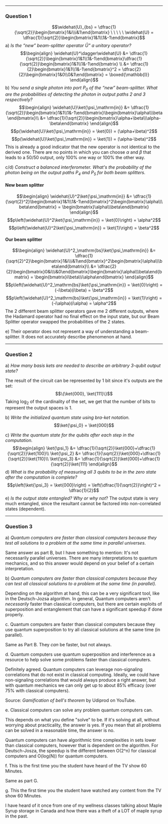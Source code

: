 
<hr>

### Question 1
$$\widehat{U}_{bs} = \dfrac{1}{\sqrt{2}}\begin{bmatrix}1&i\\i&1\end{bmatrix} \ \ \ \ \ \widehat{U} = \dfrac{1}{\sqrt{2}}\begin{bmatrix}1&1\\1&-1\end{bmatrix}$$
a) *Is the “new” beam-splitter operator $\widehat{U}$" a unitary operator?*
$$\begin{align}
\widehat{U}^\dagger\widehat{U} &= \dfrac{1}{\sqrt{2}}\begin{bmatrix}1&1\\1&-1\end{bmatrix}\dfrac{1}{\sqrt{2}}\begin{bmatrix}1&1\\1&-1\end{bmatrix} \\
&= \dfrac{1}{2}\begin{bmatrix}1&1\\1&-1\end{bmatrix}^2 = \dfrac{2}{2}\begin{bmatrix}1&0\\0&1\end{bmatrix} = \boxed{\mathbb{I}}
\end{align}$$
b) *You send a single photon into port $P_0$ of the “new” beam-splitter. What are the probabilities of detecting the photon in output paths 2 and 3 respectively?*
$$\begin{align}
\widehat{U}\ket{\psi_\mathrm{in}} &= \dfrac{1}{\sqrt{2}}\begin{bmatrix}1&1\\1&-1\end{bmatrix}\begin{bmatrix}\alpha\\\beta\end{bmatrix}\\
&= \dfrac{1}{\sqrt{2}}\begin{bmatrix}\alpha+\beta\\\alpha-\beta\end{bmatrix}
\end{align}$$
$$p(\widehat{U}\ket{\psi_\mathrm{in}} = \ket{0}) = (\alpha+\beta)^2$$
$$p(\widehat{U}\ket{\psi_\mathrm{in}} = \ket{1}) = (\alpha-\beta)^2$$
This is already a good indicator that the new operator is not identical to the derived one. There are no points in which you can choose $\alpha$ and $\beta$ that leads to a 50/50 output, only 100% one way or 100% the other way.

c/d) *Construct a balanced interferometer. What's the probability of the photon being on the output paths $P_4$ and $P_5$ for both beam splitters.*
#### New beam splitter
$$\begin{align}
\widehat{U}^2\ket{\psi_\mathrm{in}} &= \dfrac{1}{\sqrt{2}^2}\begin{bmatrix}1&1\\1&-1\end{bmatrix}^2\begin{bmatrix}\alpha\\\beta\end{bmatrix} = \begin{bmatrix}\alpha\\\beta\end{bmatrix}
\end{align}$$
$$p\left(\widehat{U}^2\ket{\psi_\mathrm{in}} = \ket{0}\right) = \alpha^2$$
$$p\left(\widehat{U}^2\ket{\psi_\mathrm{in}} = \ket{1}\right) = \beta^2$$
#### Our beam splitter
$$\begin{align}
\widehat{U}^2_\mathrm{bs}\ket{\psi_\mathrm{in}} &= \dfrac{1}{\sqrt{2}^2}\begin{bmatrix}1&i\\i&1\end{bmatrix}^2\begin{bmatrix}\alpha\\\beta\end{bmatrix}\\
&= \dfrac{2}{2}\begin{bmatrix}0&i\\i&0\end{bmatrix}\begin{bmatrix}\alpha\\\beta\end{bmatrix} = \begin{bmatrix}i\beta\\i\alpha\end{bmatrix}
\end{align}$$
$$p\left(\widehat{U}^2_\mathrm{bs}\ket{\psi_\mathrm{in}} = \ket{0}\right) = (-i\beta)(i\beta) = \beta^2$$
$$p\left(\widehat{U}^2_\mathrm{bs}\ket{\psi_\mathrm{in}} = \ket{1}\right) = (-i\alpha)(i\alpha) = \alpha^2$$
The 2 different beam splitter operators gave me 2 different outputs, where the Hadamard operator had no final effect on the input state, but our Beam Splitter operator swapped the probabilities of the 2 states.

e) Their operator does not represent a way of understanding a beam-splitter. It does not accurately describe phenomenon at hand. 

<hr>

### Question 2

a) *How many basis kets are needed to describe an arbitrary 3-qubit output state?*

The result of the circuit can be represented by 1 bit since it's outputs are the set:
$$\{\ket{000}, \ket{111}\}$$
Taking $\log_2$ of the cardinality of the set, we get that the number of bits to represent the output spaces is $1$.

b) *Write the initialized quantum state using bra-ket notation.*
$$\ket{\psi_0} = \ket{000}$$

c) *Write the quantum state for the qubits after each step in the computation.*
$$\begin{align}
\ket{\psi_1} &= \dfrac{1}{\sqrt{2}}\ket{000}+\dfrac{1}{\sqrt{2}}\ket{100}\\
\ket{\psi_2} &= \dfrac{1}{\sqrt{2}}\ket{000}+\dfrac{1}{\sqrt{2}}\ket{110}\\
\ket{\psi_3} &= \dfrac{1}{\sqrt{2}}\ket{000}+\dfrac{1}{\sqrt{2}}\ket{111}
\end{align}$$
d) *What is the probability of measuring all 3 qubits to be in the zero state after the computation is complete?*
$$p\left(\ket{\psi_3} = \ket{000}\right) = \left(\dfrac{1}{\sqrt{2}}\right)^2 = \dfrac{1}{2}$$
e)  *Is the output state entangled? Why or why not*? 
The output state is very much entangled, since the resultant cannot be factored into non-correlated states (dependent).

<hr>

### Question 3

a)  *Quantum computers are faster than classical computers because they test all solutions to a problem at the same time in parallel universes*. 

Same answer as part B, but I have something to mention: It's not necessarily parallel universes. There are many interpretations to quantum mechanics, and so this answer would depend on your belief of a certain interpretation.


b) *Quantum computers are faster than classical computers because they can test all classical solutions to a problem at the same time (in parallel).*

Depending on the algorithm at hand, this can be a very significant tool, like in the Deutsch-Jozsa algorithm.
In general, Quantum computers aren't *necessarily* faster than classical computers, but there are certain exploits of superposition and entanglement that can have a significant speedup if done properly.


c. Quantum computers are faster than classical computers because they use quantum superposition to try all classical solutions at the same time (in parallel).

Same as Part B. They *can* be faster, but not always.


d. Quantum computers use quantum superposition and interference as a resource to help solve some problems faster than classical computers.

Definitely agreed. Quantum computers can leverage non-signaling correlations that do not exist in classical computing. Ideally, we could have non-signaling correlations that would always produce a right answer, but with quantum mechanics we can only get up to about 85% efficacy (over 75% with classical computers).

Source: *Gamification of bell's theorem* by Udiprod on YouTube.


e. Classical computers can solve any problem quantum computers can.

This depends on what you define "solve" to be. If it's solving at all, without worrying about practicality, the answer is yes. If you mean that all problems can be solved in a reasonable time, the answer is no.

Quantum computers can have algorithmic time complexities in sets lower than classical computers, however that is dependent on the algorithm. For Deutsch-Josza, the speedup is the different between O(2^n) for classical computers and O(log(N)) for quantum computers.


f. This is the first time you the student have heard of the TV show 60 Minutes.  

Same as part G.


g. This the first time you the student have watched any content from the TV show 60 Minutes.

I have heard of it once from one of my wellness classes talking about Maple Syrup storage in Canada and how there was a theft of a LOT of maple syrup in the past.